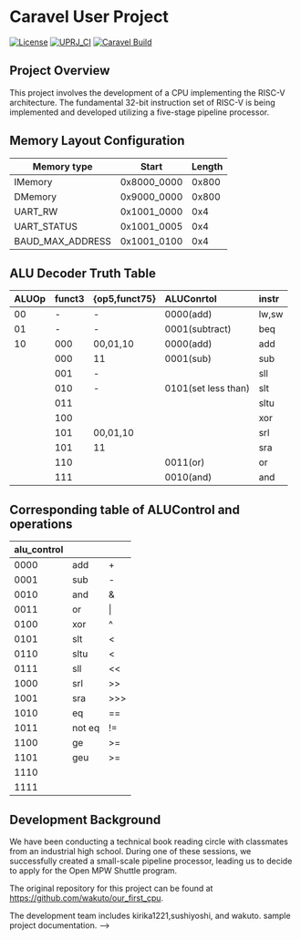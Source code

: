 # Caravel User Project

[![License](https://img.shields.io/badge/License-Apache%202.0-blue.svg)](https://opensource.org/licenses/Apache-2.0) [![UPRJ_CI](https://github.com/efabless/caravel_project_example/actions/workflows/user_project_ci.yml/badge.svg)](https://github.com/efabless/caravel_project_example/actions/workflows/user_project_ci.yml) [![Caravel Build](https://github.com/efabless/caravel_project_example/actions/workflows/caravel_build.yml/badge.svg)](https://github.com/efabless/caravel_project_example/actions/workflows/caravel_build.yml)

## Project Overview

This project involves the development of a CPU implementing the RISC-V architecture. 
The fundamental 32-bit instruction set of RISC-V is being implemented and developed utilizing a five-stage pipeline processor.

## Memory Layout Configuration

| Memory type    | Start    | Length  | 
| ------- | ----------- | ----- | 
| IMemory | 0x8000_0000 | 0x800 | 
| DMemory | 0x9000_0000 | 0x800 | 
| UART_RW | 0x1001_0000 | 0x4  | 
| UART_STATUS | 0x1001_0005 | 0x4  |
| BAUD_MAX_ADDRESS | 0x1001_0100 | 0x4  |

## ALU Decoder Truth Table
|ALUOp|funct3|{op5,funct75}|ALUConrtol|instr|
|:----|:----|:----|:----|:----|
|00|-|-|0000(add)|lw,sw|
|01|-|-|0001(subtract)|beq|
|10|000|00,01,10|0000(add)|add|
| |000|11|0001(sub)|sub|
| |001|-| |sll|
| |010|-|0101(set less than)|slt|
| |011| | |sltu|
| |100| | |xor|
| |101|00,01,10| |srl|
| |101|11| |sra|
| |110| |0011(or)|or|
| |111| |0010(and)|and|

## Corresponding table of ALUControl and operations
|alu_control|||
|:----|:----|:----|
|0000|add|+|
|0001|sub|-|
|0010|and|&|
|0011|or|\||
|0100|xor|^|
|0101|slt|<|
|0110|sltu|<|
|0111|sll|<<|
|1000|srl|>>|
|1001|sra|>>>|
|1010|eq|==|
|1011|not eq|!=|
|1100|ge|>=|
|1101|geu|>=|
|1110| | |
|1111| | |

## Development Background
We have been conducting a technical book reading circle with classmates from an industrial high school. During one of these sessions, we successfully created a small-scale pipeline processor, leading us to decide to apply for the Open MPW Shuttle program. 

The original repository for this project can be found at https://github.com/wakuto/our_first_cpu.

The development team includes kirika1221,sushiyoshi, and wakuto.
 sample project documentation. -->
